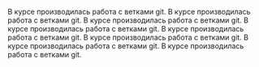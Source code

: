 В курсе производилась работа с ветками git.
В курсе производилась работа с ветками git.
В курсе производилась работа с ветками git.
В курсе производилась работа с ветками git.
В курсе производилась работа с ветками git.
В курсе производилась работа с ветками git.
В курсе производилась работа с ветками git.
В курсе производилась работа с ветками git.
